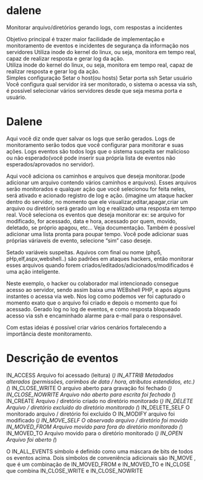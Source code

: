# dalene
Monitorar arquivo/diretórios gerando logs, com respostas a incidentes

Objetivo principal é trazer maior facilidade de implementação e monitoramento de eventos e incidentes de segurança da informação nos servidores
Utiliza inode do kernel do linux, ou seja, monitora em tempo real, capaz de realizar resposta e gerar log da ação.
<br>
Utiliza inode do kernel do linux, ou seja, monitora em tempo real, capaz de realizar resposta e gerar log da ação.
<br>
Simples configuração
Setar o host(ou hosts)
Setar porta ssh
Setar usuário
Você configura qual servidor irá ser monitorado, o sistema o acessa via ssh, é possível selecionar vários servidores desde que seja mesma porta e usuário.
# Dalene

Aqui você diz onde quer salvar os logs que serão gerados.
Logs de monitoramento serão todos que você configurar para monitorar e suas ações.
Logs eventos são todos logs que o sistema suspeita ser malicioso ou não esperado(você pode inserir sua própria lista de eventos não esperados/aprovados no servidor).

Aqui você adiciona os caminhos e arquivos que deseja monitorar.(pode adicionar um arquivo contendo vários caminhos e arquivos). Esses arquivos serão monitorados e qualquer ação que você selecionou for feita neles, será ativado e acionado registro de log e ação. (imagine um ataque hacker dentro do servidor, no momento que ele visualizar,editar,apagar,criar um arquivo ou diretório será gerado um log e realizado uma resposta em tempo real.
Você seleciona os eventos que deseja monitorar ex: se arquivo for modificado, for acessado, data e hora, acessado por quem, movido, deletado, se próprio apagou, etc… Veja documentação.
Também é possível adicionar uma lista pronta para poupar tempo.
Você pode adicionar suas próprias váriaveis de evento, selecione “sim” caso deseje.

Setado variáveis suspeitas. Aquivos com final ou nome (php5, pHp,elf,aspx,webshell..) são padrões em ataques hackers, então monitorar esses arquivos quando forem criados/editados/adicionados/modificados é uma ação inteligente.

Neste exemplo, o hacker ou colaborador mal intencionado consegue acesso ao servidor, sendo assim baixa uma WEBshell PHP, e após alguns instantes o acessa via web.
Nos log como podemos ver foi capturado o momento exato que o arquivo foi criado e depois o momento que foi acessado. Gerado log no log de eventos, e como resposta bloqueado acesso via ssh e encaminhado alarme para e-mail para o responsável.

Com estas ideias é possível criar vários cenários fortalecendo a importância deste monitoramento.

# Descrição de eventos

IN_ACCESS Arquivo foi acessado (leitura) (*)
IN_ATTRIB Metadados alterados (permissões, carimbos de data / hora, atributos estendidos, etc.) (*)
IN_CLOSE_WRITE O arquivo aberto para gravação foi fechado (*)
IN_CLOSE_NOWRITE Arquivo não aberto para escrita foi fechado (*)
IN_CREATE Arquivo / diretório criado no diretório monitorado (*)
IN_DELETE Arquivo / diretório excluído do diretório monitorado (*)
IN_DELETE_SELF O monitorado arquivo / diretório foi excluído
O IN_MODIFY arquivo foi modificado (*)
IN_MOVE_SELF O observado arquivo / diretório foi movido
IN_MOVED_FROM Arquivo movido para fora do diretório monitorado (*)
IN_MOVED_TO Arquivo movido para o diretório monitorado (*)
IN_OPEN Arquivo foi aberto (*) 

O IN_ALL_EVENTS símbolo é definido como uma máscara de bits de todos os eventos acima. Dois símbolos de conveniência adicionais são IN_MOVE , que é um combinação de IN_MOVED_FROM e IN_MOVED_TO e IN_CLOSE que combina IN_CLOSE_WRITE e IN_CLOSE_NOWRITE
